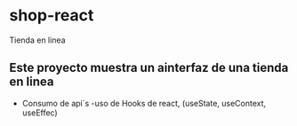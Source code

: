 # shop-react
Tienda en linea 

## Este proyecto muestra un ainterfaz de una tienda en linea

 - Consumo de api´s
 -uso de Hooks de react, (useState, useContext, useEffec)
 
